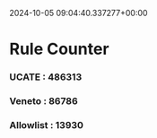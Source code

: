 2024-10-05 09:04:40.337277+00:00
# Rule Counter 
 ### UCATE : 486313

 ### Veneto : 86786

 ### Allowlist : 13930